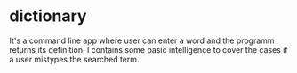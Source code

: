# dictionary
It's a command line app where user can enter a word and the programm returns its definition. I contains some basic intelligence to cover the cases if a user mistypes the searched term.
